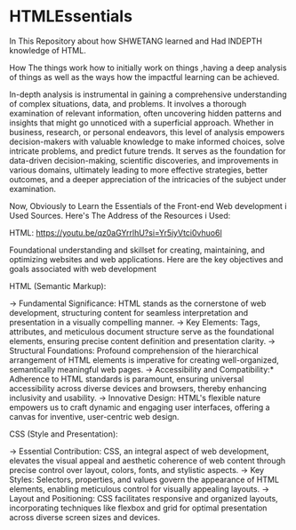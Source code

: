 # HTMLEssentials
In This Repository about how SHWETANG learned and Had INDEPTH knowledge of HTML. 

How The things work how to initially work on  things ,having a deep analysis of things as well as the ways how the impactful learning can be achieved.

In-depth analysis is instrumental in gaining a comprehensive understanding of complex situations, data, and problems. It involves a thorough examination of relevant information, often uncovering hidden patterns and insights that might go unnoticed with a superficial approach. Whether in business, research, or personal endeavors, this level of analysis empowers decision-makers with valuable knowledge to make informed choices, solve intricate problems, and predict future trends. It serves as the foundation for data-driven decision-making, scientific discoveries, and improvements in various domains, ultimately leading to more effective strategies, better outcomes, and a deeper appreciation of the intricacies of the subject under examination.

Now, Obviously to Learn the Essentials of the Front-end Web development i Used Sources.
Here's The Address of the Resources i Used:

HTML:
https://youtu.be/qz0aGYrrlhU?si=Yr5iyVtci0vhuo6l   

Foundational understanding and skillset for creating, maintaining, and optimizing websites and web applications. Here are the key objectives and goals associated with web development 

HTML (Semantic Markup):

-> Fundamental Significance: HTML stands as the cornerstone of web development, structuring content for seamless interpretation and presentation in a visually compelling manner.
-> Key Elements: Tags, attributes, and meticulous document structure serve as the foundational elements, ensuring precise content definition and presentation clarity.
-> Structural Foundations: Profound comprehension of the hierarchical arrangement of HTML elements is imperative for creating well-organized, semantically meaningful web pages.
-> Accessibility and Compatibility:* Adherence to HTML standards is paramount, ensuring universal accessibility across diverse devices and browsers, thereby enhancing inclusivity and usability.
-> Innovative Design: HTML's flexible nature empowers us to craft dynamic and engaging user interfaces, offering a canvas for inventive, user-centric web design.

CSS (Style and Presentation):

-> Essential Contribution: CSS, an integral aspect of web development, elevates the visual appeal and aesthetic coherence of web content through precise control over layout, colors, fonts, and stylistic aspects.
-> Key Styles: Selectors, properties, and values govern the appearance of HTML elements, enabling meticulous control for visually appealing layouts.
-> Layout and Positioning: CSS facilitates responsive and organized layouts, incorporating techniques like flexbox and grid for optimal presentation across diverse screen sizes and devices.


 
